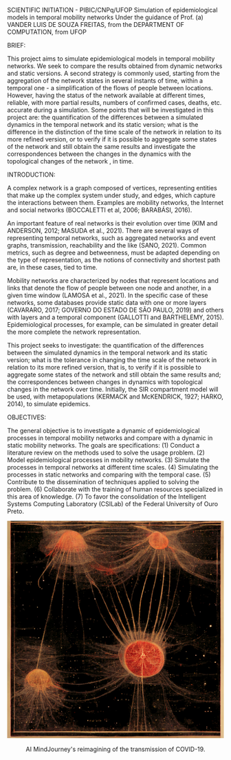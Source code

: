SCIENTIFIC INITIATION - PIBIC/CNPq/UFOP
Simulation of epidemiological models in temporal mobility networks
Under the guidance of Prof. (a) VANDER LUIS DE SOUZA FREITAS, from the DEPARTMENT OF COMPUTATION, from UFOP

BRIEF:

This project aims to simulate epidemiological models in temporal mobility networks. We seek to compare the results 
obtained from dynamic networks and static versions. A second strategy is commonly used, starting from the aggregation
of the network states in several instants of time, within a temporal one - a simplification of the flows of people 
between locations. However, having the status of the network available at different times, reliable, with more partial 
results, numbers of confirmed cases, deaths, etc. accurate during a simulation. Some points that will be investigated 
in this project are: the quantification of the differences between a simulated dynamics in the temporal network and 
its static version; what is the difference in the distinction of the time scale of the network in relation to its more 
refined version, or to verify if it is possible to aggregate some states of the network and still obtain the same 
results and investigate the correspondences between the changes in the dynamics with the topological changes of the 
network , in time.

INTRODUCTION:

A complex network is a graph composed of vertices, representing entities that make up the complex system under study, 
and edges, which capture the interactions between them. Examples are mobility networks, the Internet and social 
networks (BOCCALETTI et al, 2006; BARABÁSI, 2016).

An important feature of real networks is their evolution over time (KIM and ANDERSON, 2012; MASUDA et al., 2021). 
There are several ways of representing temporal networks, such as aggregated networks and event graphs, transmission, 
reachability and the like (SANO, 2021). Common metrics, such as degree and betweenness, must be adapted depending on 
the type of representation, as the notions of connectivity and shortest path are, in these cases, tied to time.

Mobility networks are characterized by nodes that represent locations and links that denote the flow of people between 
one node and another, in a given time window (LAMOSA et al., 2021). In the specific case of these networks, some 
databases provide static data with one or more layers (CAVARARO, 2017; GOVERNO DO ESTADO DE SÃO PAULO, 2019) and 
others with layers and a temporal component (GALLOTTI and BARTHELEMY, 2015). Epidemiological processes, for example, 
can be simulated in greater detail the more complete the network representation.

This project seeks to investigate: the quantification of the differences between the simulated dynamics in the temporal 
network and its static version; what is the tolerance in changing the time scale of the network in relation to its more 
refined version, that is, to verify if it is possible to aggregate some states of the network and still obtain the same 
results and; the correspondences between changes in dynamics with topological changes in the network over time. 
Initially, the SIR compartment model will be used, with metapopulations (KERMACK and McKENDRICK, 1927; HARKO, 2014), 
to simulate epidemics.

OBJECTIVES:

The general objective is to investigate a dynamic of epidemiological processes in temporal mobility networks and 
compare with a dynamic in static mobility networks. The goals are specifications:
(1) Conduct a literature review on the methods used to solve the usage problem.
(2) Model epidemiological processes in mobility networks.
(3) Simulate the processes in temporal networks at different time scales.
(4) Simulating the processes in static networks and comparing with the temporal case.
(5) Contribute to the dissemination of techniques applied to solving the problem.
(6) Collaborate with the training of human resources specialized in this area of knowledge.
(7) To favor the consolidation of the Intelligent Systems Computing Laboratory (CSILab) of the Federal University of 
Ouro Preto.

![COVID-19 SPREAD](https://github.com/gabrielxcosta/Simulation-of-epidemiological-models-in-temporal-mobility-networks/blob/main/MindJourney%20-%20COVID)

<center> AI MindJourney's reimagining of the transmission of COVID-19. </center>
